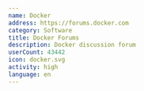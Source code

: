 ```yaml
---
name: Docker
address: https://forums.docker.com
category: Software
title: Docker Forums
description: Docker discussion forum
userCount: 43442
icon: docker.svg
activity: high
language: en
---
```

